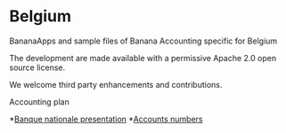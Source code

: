 # Belgium

BananaApps and sample files of Banana Accounting specific for Belgium

The development are made available with a permissive Apache 2.0 open source license.

We welcome third party enhancements and contributions.

Accounting plan

*[Banque nationale presentation](https://www.nbb.be/fr/centrale-des-bilans/etablir/modeles/modeles-pour-entreprises)
*[Accounts numbers](http://www.ipcf.be/Uploads/Documents/doc_2376.pdf)

